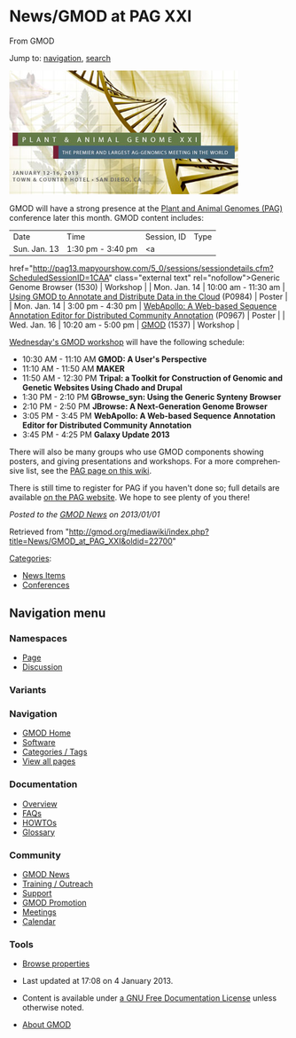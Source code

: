 <div id="mw-page-base" class="noprint">

</div>

<div id="mw-head-base" class="noprint">

</div>

<div id="content" class="mw-body" role="main">

<span id="top"></span>

<div id="mw-js-message" style="display:none;">

</div>



# <span dir="auto">News/GMOD at PAG XXI</span>

<div id="bodyContent">

<div id="siteSub">

From GMOD

</div>

<div id="contentSub">

</div>

<div id="jump-to-nav" class="mw-jump">

Jump to: [navigation](#mw-navigation), [search](#p-search)

</div>

<div id="mw-content-text" class="mw-content-ltr" lang="en" dir="ltr">

<div class="floatright">

<a href="http://www.intlpag.org/2013/" rel="nofollow"
title="Plant and Animal Genomes conference, aka PAG XXI"><img
src="../../mediawiki/images/c/c9/PAG-2013.jpg" width="413" height="223"
alt="Plant and Animal Genomes conference, aka PAG XXI" /></a>

</div>

GMOD will have a strong presence at the
<a href="http://www.intlpag.org/2013/" class="external text"
rel="nofollow">Plant and Animal Genomes (PAG)</a> conference later this
month. GMOD content includes:

|  |  |  |  |
|----|----|----|----|
| Date | Time | Session, ID | Type |
| Sun. Jan. 13 | 1:30 pm - 3:40 pm | <a
href="http://pag13.mapyourshow.com/5_0/sessions/sessiondetails.cfm?ScheduledSessionID=1CAA"
class="external text" rel="nofollow">Generic Genome Browser</a> (1530) | Workshop |
| Mon. Jan. 14 | 10:00 am - 11:30 am | <a
href="http://pag13.mapyourshow.com/5_0/sessions/sessiondetails.cfm?ScheduledSessionID=18ABCDC3"
class="external text" rel="nofollow">Using GMOD to Annotate and
Distribute Data in the Cloud</a> (P0984) | Poster |
| Mon. Jan. 14 | 3:00 pm - 4:30 pm | <a
href="http://pag13.mapyourshow.com/5_0/sessions/sessiondetails.cfm?ScheduledSessionID=18ABCEC4"
class="external text" rel="nofollow">WebApollo: A Web-based Sequence
Annotation Editor for Distributed Community Annotation</a> (P0967) | Poster |
| Wed. Jan. 16 | 10:20 am - 5:00 pm | <a
href="http://pag13.mapyourshow.com/5_0/sessions/sessiondetails.cfm?ScheduledSessionID=1CA0"
class="external text" rel="nofollow">GMOD</a> (1537) | Workshop |

<a
href="http://pag13.mapyourshow.com/5_0/sessions/sessiondetails.cfm?ScheduledSessionID=1CA0"
class="external text" rel="nofollow">Wednesday's GMOD workshop</a> will
have the following schedule:

- 10:30 AM - 11:10 AM **GMOD: A User's Perspective**
- 11:10 AM - 11:50 AM **MAKER**
- 11:50 AM - 12:30 PM **Tripal: a Toolkit for Construction of Genomic
  and Genetic Websites Using Chado and Drupal**
- 1:30 PM - 2:10 PM **GBrowse_syn: Using the Generic Synteny Browser**
- 2:10 PM - 2:50 PM **JBrowse: A Next-Generation Genome Browser**
- 3:05 PM - 3:45 PM **WebApollo: A Web-based Sequence Annotation Editor
  for Distributed Community Annotation**
- 3:45 PM - 4:25 PM **Galaxy Update 2013**

There will also be many groups who use GMOD components showing posters,
and giving presentations and workshops. For a more comprehensive list,
see the
<a href="../PAG" class="mw-redirect" title="PAG">PAG page on this
wiki</a>.

  
There is still time to register for PAG if you haven't done so; full
details are available
<a href="http://www.intlpag.org/2013/" class="external text"
rel="nofollow">on the PAG website</a>. We hope to see plenty of you
there!

  

<div class="newsfooter">

*Posted to the [GMOD News](../GMOD_News "GMOD News") on 2013/01/01*

</div>

</div>

<div class="printfooter">

Retrieved from
"<http://gmod.org/mediawiki/index.php?title=News/GMOD_at_PAG_XXI&oldid=22700>"

</div>

<div id="catlinks" class="catlinks">

<div id="mw-normal-catlinks" class="mw-normal-catlinks">

[Categories](../Special:Categories "Special:Categories"):

- [News Items](../Category:News_Items "Category:News Items")
- [Conferences](../Category:Conferences "Category:Conferences")

</div>

</div>

<div class="visualClear">

</div>

</div>

</div>

<div id="mw-navigation">

## Navigation menu

<div id="mw-head">



<div id="left-navigation">

<div id="p-namespaces" class="vectorTabs" role="navigation"
aria-labelledby="p-namespaces-label">

### Namespaces

- <span id="ca-nstab-main"><a href="GMOD_at_PAG_XXI" accesskey="c"
  title="View the content page [c]">Page</a></span>
- <span id="ca-talk"><a
  href="http://gmod.org/mediawiki/index.php?title=Talk:News/GMOD_at_PAG_XXI&amp;action=edit&amp;redlink=1"
  accesskey="t"
  title="Discussion about the content page [t]">Discussion</a></span>

</div>

<div id="p-variants" class="vectorMenu emptyPortlet" role="navigation"
aria-labelledby="p-variants-label">

### 

### Variants[](#)

<div class="menu">

</div>

</div>

</div>





</div>

</div>

</div>

<div id="mw-panel">

<div id="p-logo" role="banner">

<a href="../Main_Page"
style="background-image: url(../../images/GMOD-cogs.png);"
title="Visit the main page"></a>

</div>

<div id="p-Navigation" class="portal" role="navigation"
aria-labelledby="p-Navigation-label">

### Navigation

<div class="body">

- <span id="n-GMOD-Home">[GMOD Home](../Main_Page)</span>
- <span id="n-Software">[Software](../GMOD_Components)</span>
- <span id="n-Categories-.2F-Tags">[Categories /
  Tags](../Categories)</span>
- <span id="n-View-all-pages">[View all
  pages](../Special:AllPages)</span>

</div>

</div>

<div id="p-Documentation" class="portal" role="navigation"
aria-labelledby="p-Documentation-label">

### Documentation

<div class="body">

- <span id="n-Overview">[Overview](../Overview)</span>
- <span id="n-FAQs">[FAQs](../Category:FAQ)</span>
- <span id="n-HOWTOs">[HOWTOs](../Category:HOWTO)</span>
- <span id="n-Glossary">[Glossary](../Glossary)</span>

</div>

</div>

<div id="p-Community" class="portal" role="navigation"
aria-labelledby="p-Community-label">

### Community

<div class="body">

- <span id="n-GMOD-News">[GMOD News](../GMOD_News)</span>
- <span id="n-Training-.2F-Outreach">[Training /
  Outreach](../Training_and_Outreach)</span>
- <span id="n-Support">[Support](../Support)</span>
- <span id="n-GMOD-Promotion">[GMOD Promotion](../GMOD_Promotion)</span>
- <span id="n-Meetings">[Meetings](../Meetings)</span>
- <span id="n-Calendar">[Calendar](../Calendar)</span>

</div>

</div>

<div id="p-tb" class="portal" role="navigation"
aria-labelledby="p-tb-label">

### Tools

<div class="body">


- <span id="t-smwbrowselink"><a href="../Special:Browse/News-2FGMOD_at_PAG_XXI"
  rel="smw-browse">Browse properties</a></span>


</div>

</div>

</div>

</div>

<div id="footer" role="contentinfo">

- <span id="footer-info-lastmod">Last updated at 17:08 on 4 January
  2013.</span>
<!-- - <span id="footer-info-viewcount">7,491 page views.</span> -->
- <span id="footer-info-copyright">Content is available under
  <a href="http://www.gnu.org/licenses/fdl-1.3.html" class="external"
  rel="nofollow">a GNU Free Documentation License</a> unless otherwise
  noted.</span>

<!-- -->

- <span id="footer-places-about">[About
  GMOD](../GMOD:About "GMOD:About")</span>

<!-- -->






</div>
